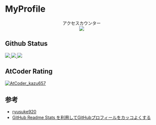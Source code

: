 # MyProfile

<p align="center"> 
  アクセスカウンター<br>
  <img src="https://profile-counter.glitch.me/tomru112345/count.svg" />
</p>

## Github Status

<p align="left">
<a href="https://github.com/anuraghazra/github-readme-stats">
  <img src="https://github-readme-stats.vercel.app/api?username=tomru112345&count_private=true&show_icons=true" />
</a>
<a href="https://github.com/anuraghazra/github-readme-stats">
  <img src="https://github-readme-stats.vercel.app/api/top-langs/?username=tomru112345" />
</a>
<a href="https://github.com/anuraghazra/github-readme-stats">
  <img src="https://github-readme-stats.vercel.app/api/top-langs/?username=tomru112345&layout=compact" />
  </a>
</p>

## AtCoder Rating

[![AtCoder_kazu657](https://img.shields.io/endpoint?url=https%3A%2F%2Fatcoder-badges.now.sh%2Fapi%2Fatcoder%2Fjson%2Fkazu657)](https://atcoder.jp/users/kazu657)

## 参考

* [ryusuke920](https://github.com/ryusuke920)
* [GitHub Readme Stats を利用してGitHubプロフィールをカッコよくする](https://qiita.com/zizi4n5/items/f8076cb25bbf64a9bc1c)
